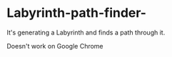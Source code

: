 # Labyrinth-path-finder-
It's generating a Labyrinth and finds a path through it.

Doesn't work on Google Chrome
